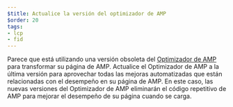 ```yaml
---
$title: Actualice la versión del optimizador de AMP
$order: 20
tags:
- lcp
- fid
---
```


Parece que está utilizando una versión obsoleta del [Optimizador de AMP](https://amp.dev/documentation/guides-and-tutorials/optimize-and-measure/amp-optimizer-guide/) para transformar su página de AMP. Actualice el Optimizador de AMP a la última versión para aprovechar todas las mejoras automatizadas que están relacionadas con el desempeño en su página de AMP. En este caso, las nuevas versiones del Optimizador de AMP eliminarán el código repetitivo de AMP para mejorar el desempeño de su página cuando se carga.
